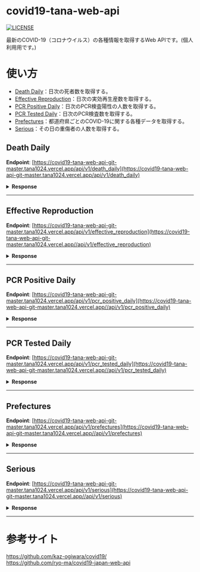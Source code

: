 # covid19-tana-web-api
[![LICENSE](https://img.shields.io/github/license/tana1024/covid19-tana-web-api?color=blue)](./LICENSE)

最新のCOVID-19（コロナウイルス）の各種情報を取得するWeb APIです。(個人利用用です。)

#  使い方

* [Death Daily](#death-daily)：日次の死者数を取得する。
* [Effective Reproduction](#effective-reproduction)：日次の実効再生産数を取得する。
* [PCR Positive Daily](#pcr-positive-daily)：日次のPCR検査陽性の人数を取得する。
* [PCR Tested Daily](#pcr-tested-daily)：日次のPCR検査数を取得する。
* [Prefectures](#prefectures)：都道府県ごとのCOVID-19に関する各種データを取得する。
* [Serious](#serious)：その日の重傷者の人数を取得する。

## Death Daily

**Endpoint**: [https://covid19-tana-web-api-git-master.tana1024.vercel.app/api/v1/death_daily](https://covid19-tana-web-api-git-master.tana1024.vercel.app/api/v1/death_daily)

<details>
<summary><b>Response</b></summary>

```json
[
  {
     "date": "2020/02/14",
     "death": "1"
  },
  ...
]
```
|項目|内容|
|----|--------|
|date|対象日付|
|death|死亡者数|

</details>

---

## Effective Reproduction

**Endpoint**: [https://covid19-tana-web-api-git-master.tana1024.vercel.app/api/v1/effective_reproduction](https://covid19-tana-web-api-git-master.tana1024.vercel.app//api/v1/effective_reproduction)

<details>
<summary><b>Response</b></summary>

```json
[
  {
    "date": "2020/03/01",
    "effective_reproduction": "1.22"
  },
  ...
]
```
|項目|内容|
|----|--------|
|date|対象日付|
|death|実効再生産数|

</details>

---

## PCR Positive Daily

**Endpoint**: [https://covid19-tana-web-api-git-master.tana1024.vercel.app/api/v1/pcr_positive_daily](https://covid19-tana-web-api-git-master.tana1024.vercel.app//api/v1/pcr_positive_daily)

<details>
<summary><b>Response</b></summary>

```json
[
  {
    "date": "2020/01/16",
    "pcr_positive": "1"
  },
  ...
]
```
|項目|内容|
|----|--------|
|date|対象日付|
|pcr_positive|PCRの陽性者数|

</details>

---

## PCR Tested Daily

**Endpoint**: [https://covid19-tana-web-api-git-master.tana1024.vercel.app/api/v1/pcr_tested_daily](https://covid19-tana-web-api-git-master.tana1024.vercel.app//api/v1/pcr_tested_daily)

<details>
<summary><b>Response</b></summary>

```json
[
  {
    "date": "2020/02/05",
    "pcr_tested": "4"
  },
  ...
]
```
|項目|内容|
|----|--------|
|date|対象日付|
|pcr_tested|PCR検査数|

</details>

---

## Prefectures

**Endpoint**: [https://covid19-tana-web-api-git-master.tana1024.vercel.app/api/v1/prefectures](https://covid19-tana-web-api-git-master.tana1024.vercel.app//api/v1/prefectures)

<details>
<summary><b>Response</b></summary>

```json
[
  {
    "id": "1",
    "latest": "2020/10/03",
    "prefectureNameJ": "北海道",
    "prefectureNameE": "Hokkaido",
    "testedPositive": "2141",
    "peopleTested": "58835.0",
    "hospitalized": "135.0",
    "serious": "0",
    "discharged": "1899.0",
    "deaths": "107",
    "effectiveReproductionNumber": "1.03"
  },
  ...
]
```
|項目|内容|
|----|--------|
|id|都道府県コード|
|latest|最新日付|
|prefectureNameJ|都道府県名(和名)|
|prefectureNameE|都道府県名(英語)|
|testedPositive|PCR陽性者数|
|peopleTested|PCR検査数|
|hospitalized|入院患者数|
|serious|重症患者数|
|discharged|退院数|
|deaths|死亡者数|
|effectiveReproductionNumber|実効再生産数|

</details>

---

## Serious

**Endpoint**: [https://covid19-tana-web-api-git-master.tana1024.vercel.app/api/v1/serious](https://covid19-tana-web-api-git-master.tana1024.vercel.app//api/v1/serious)

<details>
<summary><b>Response</b></summary>

```json
[
  {
    "date": "2020/02/17",
    "serious": "3"
  },
  ...
]
```
|項目|内容|
|----|--------|
|date|対象日付|
|serious|重傷者数|

</details>

---


#  参考サイト
https://github.com/kaz-ogiwara/covid19/  
https://github.com/ryo-ma/covid19-japan-web-api
